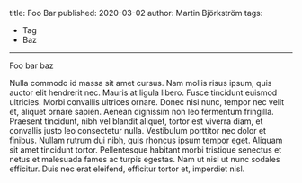 title: Foo Bar
published: 2020-03-02
author: Martin Björkström
tags:
  - Tag
  - Baz
---
Foo bar baz

Nulla commodo id massa sit amet cursus. Nam mollis risus ipsum, quis auctor elit hendrerit nec. Mauris at ligula libero. Fusce tincidunt euismod ultricies. Morbi convallis ultrices ornare. Donec nisi nunc, tempor nec velit et, aliquet ornare sapien. Aenean dignissim non leo fermentum fringilla. Praesent tincidunt, nibh vel blandit aliquet, tortor est viverra diam, et convallis justo leo consectetur nulla. Vestibulum porttitor nec dolor et finibus. Nullam rutrum dui nibh, quis rhoncus ipsum tempor eget. Aliquam sit amet tincidunt tortor. Pellentesque habitant morbi tristique senectus et netus et malesuada fames ac turpis egestas. Nam ut nisl ut nunc sodales efficitur. Duis nec erat eleifend, efficitur tortor et, imperdiet nisl.